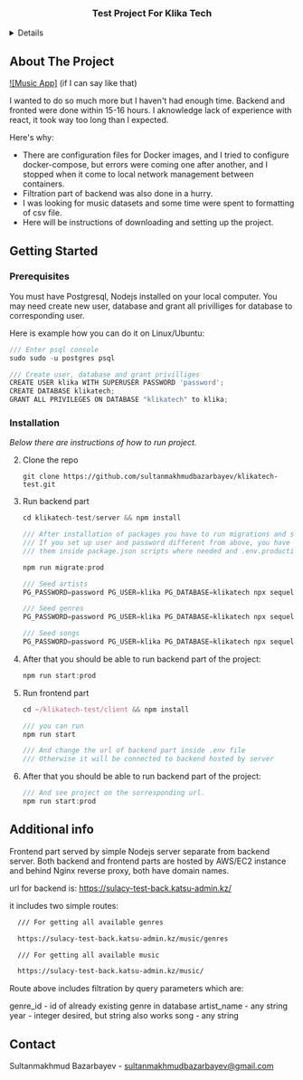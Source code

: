   <br />
<div align="center">
  <h3 align="center">Test Project For Klika Tech</h3>
</div>

<!-- TABLE OF CONTENTS -->
<details>
  <ol>
    <li>
      <a href="#about-the-project">About The Project</a>
      <ul>
        <li><a href="#built-with">Built With</a></li>
      </ul>
    </li>
    <li>
      <a href="#getting-started">Getting Started</a>
      <ul>
        <li><a href="#prerequisites">Prerequisites</a></li>
        <li><a href="#installation">Installation</a></li>
      </ul>
    </li>
    <li><a href="#usage">Usage</a></li>
    <li><a href="#roadmap">Roadmap</a></li>
    <li><a href="#contributing">Contributing</a></li>
    <li><a href="#license">License</a></li>
    <li><a href="#contact">Contact</a></li>
    <li><a href="#acknowledgments">Acknowledgments</a></li>
  </ol>
</details>

<!-- ABOUT THE PROJECT -->

## About The Project

[![Music App]](https://sulacy-test.katsu-admin.kz/) (if I can say like that)

I wanted to do so much more but I haven't had enough time.
Backend and fronted were done within 15-16 hours. I aknowledge lack of experience with react, it took way too long than I expected.

Here's why:

- There are configuration files for Docker images, and I tried to configure docker-compose, but errors were coming one after another, and I stopped when it come to local network management between containers.
- Filtration part of backend was also done in a hurry.
- I was looking for music datasets and some time were spent to formatting of csv file.
- Here will be instructions of downloading and setting up the project.

## Getting Started

### Prerequisites

You must have Postgresql, Nodejs installed on your local computer. You may need create new user, database and grant all privilliges for database to corresponding user.

Here is example how you can do it on Linux/Ubuntu:

```js
/// Enter psql console
sudo sudo -u postgres psql

/// Create user, database and grant privilliges
CREATE USER klika WITH SUPERUSER PASSWORD 'password';
CREATE DATABASE klikatech;
GRANT ALL PRIVILEGES ON DATABASE "klikatech" to klika;
```

### Installation

_Below there are instructions of how to run project._

2. Clone the repo
   ```
   git clone https://github.com/sultanmakhmudbazarbayev/klikatech-test.git
   ```
3. Run backend part

   ```js
   cd klikatech-test/server && npm install

   /// After installation of packages you have to run migrations and seeders
   /// If you set up user and password different from above, you have to change
   /// them inside package.json scripts where needed and .env.production

   npm run migrate:prod

   /// Seed artists
   PG_PASSWORD=password PG_USER=klika PG_DATABASE=klikatech npx sequelize-cli db:seed --seed 20230209205736-add-artists.js

   /// Seed genres
   PG_PASSWORD=password PG_USER=klika PG_DATABASE=klikatech npx sequelize-cli db:seed --seed 20230209205814-add-genres.js

   /// Seed songs
   PG_PASSWORD=password PG_USER=klika PG_DATABASE=klikatech npx sequelize-cli db:seed --seed 20230209205820-add-songs.js
   ```

4. After that you should be able to run backend part of the project:

   ```js
   npm run start:prod
   ```

5. Run frontend part

   ```js
   cd ~/klikatech-test/client && npm install

   /// you can run
   npm run start

   /// And change the url of backend part inside .env file
   /// Otherwise it will be connected to backend hosted by server
   ```

6. After that you should be able to run backend part of the project:

   ```js
   /// And see project on the sorresponding url.
   npm run start:prod
   ```

## Additional info

Frontend part served by simple Nodejs server separate from backend server.
Both backend and frontend parts are hosted by AWS/EC2 instance and behind Nginx reverse proxy, both have domain names.

url for backend is:
https://sulacy-test-back.katsu-admin.kz/

it includes two simple routes:

```sh
  /// For getting all available genres

  https://sulacy-test-back.katsu-admin.kz/music/genres

```

```sh
  /// For getting all available music

  https://sulacy-test-back.katsu-admin.kz/music/

```

Route above includes filtration by query parameters which are:

genre_id - id of already existing genre in database
artist_name - any string
year - integer desired, but string also works
song - any string

## Contact

Sultanmakhmud Bazarbayev - sultanmakhmudbazarbayev@gmail.com
